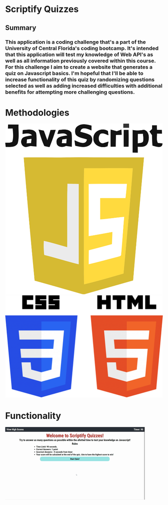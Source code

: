 # Scriptify Quizzes
## Summary
### This application is a coding challenge that's a part of the University of Central Florida's coding bootcamp. It's intended that this application will test my knowledge of Web API's as well as all information previously covered within this course. For this challenge I aim to create a website that generates a quiz on Javascript basics. I'm hopeful that I'll be able to increase functionality of this quiz by randomizing questions selected as well as adding increased difficulties with additional benefits for attempting more challenging questions.

# Methodologies
![Javascript logo](assets/images/Javascript.png)
![HTML and CSS logo](assets/images/HTML-CSS.png)

# Functionality
![Quiz Taker Functionality](assets/images/Scriptify-Quizzes.gif)